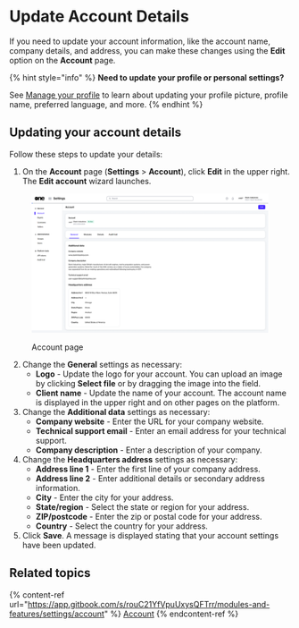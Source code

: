 # Update Account Details

If you need to update your account information, like the account name, company details, and address, you can make these changes using the **Edit** option on the **Account** page.&#x20;

{% hint style="info" %}
**Need to update your profile or personal settings?**

See [Manage your profile](https://docs.platform.softwareone.com/marketplace-platform/getting-started/interface/manage-profile) to learn about updating your profile picture, profile name, preferred language, and more.
{% endhint %}

## Updating your account details

Follow these steps to update your details:

1. On the **Account** page (**Settings** > **Account**), click **Edit** in the upper right. The **Edit account** wizard launches.

<figure><img src="../../../.gitbook/assets/settings_account_page.png" alt=""><figcaption><p>Account page</p></figcaption></figure>

2. Change the **General** settings as necessary:
   * **Logo** - Update the logo for your account. You can upload an image by clicking **Select file** or by dragging the image into the field.
   * **Client name** - Update the name of your account. The account name is displayed in the upper right and on other pages on the platform.
3. Change the **Additional data** settings as necessary:
   * **Company website** - Enter the URL for your company website.
   * **Technical support email** - Enter an email address for your technical support.
   * **Company description** - Enter a description of your company.
4. Change the **Headquarters address** settings as necessary:
   * **Address line 1** - Enter the first line of your company address.
   * **Address line 2** - Enter additional details or secondary address information.
   * **City** - Enter the city for your address.
   * **State/region** - Select the state or region for your address.
   * **ZIP/postcode** - Enter the zip or postal code for your address.
   * **Country** - Select the country for your address.
5. Click **Save**. A message is displayed stating that your account settings have been updated.

## Related topics

{% content-ref url="https://app.gitbook.com/s/rouC21YfVpuUxysQFTrr/modules-and-features/settings/account" %}
[Account](https://app.gitbook.com/s/rouC21YfVpuUxysQFTrr/modules-and-features/settings/account)
{% endcontent-ref %}
